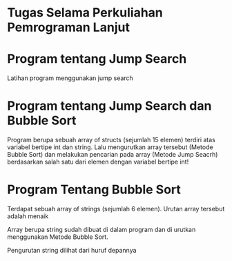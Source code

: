 # Tugas Selama Perkuliahan Pemrograman Lanjut


# Program tentang Jump Search
Latihan program menggunakan jump search


# Program tentang Jump Search dan Bubble Sort
Program berupa sebuah array of structs (sejumlah 15 elemen) terdiri atas variabel bertipe int dan string. Lalu mengurutkan array tersebut (Metode Bubble Sort) dan melakukan pencarian pada array (Metode Jump Seacrh) berdasarkan salah satu dari elemen dengan variabel bertipe int!



# Program Tentang Bubble Sort
Terdapat sebuah array of strings (sejumlah 6 elemen). Urutan array tersebut adalah menaik

Array berupa string sudah dibuat di dalam program dan di urutkan menggunakan Metode Bubble Sort.

Pengurutan string dilihat dari huruf depannya
